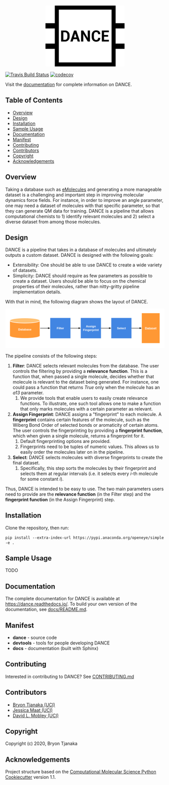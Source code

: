 <div style="display:block; margin: 0px auto; width:300px; text-align: center">

![dance](docs/_static/logo.png)

</div>

[![Travis Build Status](https://travis-ci.com/btjanaka/dance.svg?branch=master)](https://travis-ci.com/btjanaka/dance)
[![codecov](https://codecov.io/gh/btjanaka/dance/branch/master/graph/badge.svg)](https://codecov.io/gh/btjanaka/dance/branch/master)

Visit the [documentation](https://dance.readthedocs.io/) for complete
information on DANCE.

## Table of Contents

<!-- vim-markdown-toc GFM -->

* [Overview](#overview)
* [Design](#design)
* [Installation](#installation)
* [Sample Usage](#sample-usage)
* [Documentation](#documentation)
* [Manifest](#manifest)
* [Contributing](#contributing)
* [Contributors](#contributors)
* [Copyright](#copyright)
* [Acknowledgements](#acknowledgements)

<!-- vim-markdown-toc -->

## Overview

Taking a database such as
[eMolecules](https://www.emolecules.com/info/plus/download-database) and
generating a more manageable dataset is a challenging and important step in
improving molecular dynamics force fields. For instance, in order to improve an
angle parameter, one may need a dataset of molecules with that specific
parameter, so that they can generate QM data for training. DANCE is a pipeline
that allows computational chemists to 1) identify relevant molecules and 2)
select a diverse dataset from among those molecules.

## Design

DANCE is a pipeline that takes in a database of molecules and ultimately outputs
a custom dataset. DANCE is designed with the following goals:

- Extensibility: One should be able to use DANCE to create a wide variety of
  datasets.
- Simplicity: DANCE should require as few parameters as possible to create a
  dataset. Users should be able to focus on the chemical properties of their
  molecules, rather than nitty-gritty pipeline implementation details.

With that in mind, the following diagram shows the layout of DANCE.

![pipeline](docs/_static/pipeline.png)

The pipeline consists of the following steps:

1. **Filter**: DANCE selects relevant molecules from the database. The user
   controls the filtering by providing a **relevance function**. This is a
   function that, when passed a single molecule, decides whether that molecule
   is relevant to the dataset being generated. For instance, one could pass a
   function that returns _True_ only when the molecule has an _a13_ parameter.
   1. We provide tools that enable users to easily create relevance functions.
      To illustrate, one such tool allows one to make a function that only marks
      molecules with a certain parameter as relevant.
2. **Assign Fingerprint**: DANCE assigns a "fingerprint" to each molecule. A
   **fingerprint** contains certain features of the molecule, such as the Wiberg
   Bond Order of selected bonds or aromaticity of certain atoms. The user
   controls the fingerprinting by providing a **fingerprint function**, which
   when given a single molecule, returns a fingerprint for it.
   1. Default fingerprinting options are provided.
   1. Fingerprints need to be tuples of numeric values. This allows us to easily
      order the molecules later on in the pipeline.
3. **Select**: DANCE selects molecules with diverse fingerprints to create the
   final dataset.
   1. Specifically, this step sorts the molecules by their fingerprint and
      selects them at regular intervals (i.e. it selects every _i_-th molecule
      for some constant _i_).

Thus, DANCE is intended to be easy to use. The two main parameters users need to
provide are the **relevance function** (in the Filter step) and the
**fingerprint function** (in the Assign Fingerprint) step.

## Installation

Clone the repository, then run:

```
pip install --extra-index-url https://pypi.anaconda.org/openeye/simple -e .
```

## Sample Usage

TODO

## Documentation

The complete documentation for DANCE is available at
https://dance.readthedocs.io/. To build your own version of the documentation,
see [docs/README.md](docs/README.md).

## Manifest

- **dance** - source code
- **devtools** - tools for people developing DANCE
- **docs** - documentation (built with Sphinx)

## Contributing

Interested in contributing to DANCE? See
[CONTRIBUTING.md](.github/CONTRIBUTING.md)

## Contributors

- [Bryon Tjanaka (UCI)](https://btjanaka.net/)
- [Jessica Maat (UCI)](https://github.com/jmaat)
- [David L. Mobley (UCI)](https://github.com/davidlmobley)

## Copyright

Copyright (c) 2020, Bryon Tjanaka

## Acknowledgements

Project structure based on the
[Computational Molecular Science Python Cookiecutter](https://github.com/molssi/cookiecutter-cms)
version 1.1.
